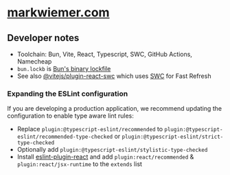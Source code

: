 # [markwiemer.com](https://markwiemer.com)

## Developer notes

- Toolchain: Bun, Vite, React, Typescript, SWC, GitHub Actions, Namecheap
- `bun.lockb` is [Bun's binary lockfile](https://bun.sh/docs/install/lockfile)
- See also [@vitejs/plugin-react-swc](https://github.com/vitejs/vite-plugin-react-swc) which uses [SWC](https://swc.rs/) for Fast Refresh

### Expanding the ESLint configuration

If you are developing a production application, we recommend updating the configuration to enable type aware lint rules:

- Replace `plugin:@typescript-eslint/recommended` to `plugin:@typescript-eslint/recommended-type-checked` or `plugin:@typescript-eslint/strict-type-checked`
- Optionally add `plugin:@typescript-eslint/stylistic-type-checked`
- Install [eslint-plugin-react](https://github.com/jsx-eslint/eslint-plugin-react) and add `plugin:react/recommended` & `plugin:react/jsx-runtime` to the `extends` list
